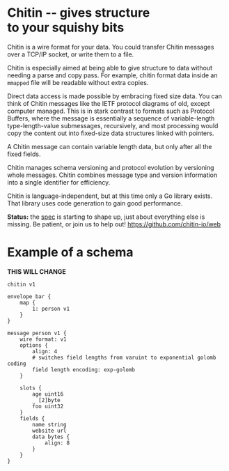 # Chitin -- gives structure <br/> to your squishy bits

Chitin is a wire format for your data. You could transfer Chitin
messages over a TCP/IP socket, or write them to a file.

Chitin is especially aimed at being able to give structure to data
without needing a parse and copy pass. For example, chitin format data
inside an `mmapped` file will be readable without extra copies.

Direct data access is made possible by embracing fixed size data. You
can think of Chitin messages like the IETF protocol diagrams of old,
except computer managed. This is in stark contrast to formats such as
Protocol Buffers, where the message is essentially a sequence of
variable-length type-length-value submessages, recursively, and most
processing would copy the content out into fixed-size data structures
linked with pointers.

A Chitin message can contain variable length data, but only after all
the fixed fields.

Chitin manages schema versioning and protocol evolution by versioning
whole messages. Chitin combines message type and version information
into a single identifier for efficiency.

Chitin is language-independent, but at this time only a Go library
exists. That library uses code generation to gain good performance.


**Status:** the [spec](/spec/v1/) is starting to shape up, just about
everything else is missing. Be patient, or join us to help out!
https://github.com/chitin-io/web


# Example of a schema

**THIS WILL CHANGE**

```chitin
chitin v1

envelope bar {
	map {
		1: person v1
	}
}

message person v1 {
	wire format: v1
	options {
		align: 4
		# switches field lengths from varuint to exponential golomb coding
		field length encoding: exp-golomb
	}

	slots {
		age uint16
		_ [2]byte
		foo uint32
	}
	fields {
		name string
		website url
		data bytes {
			align: 8
		}
	}
}
```
